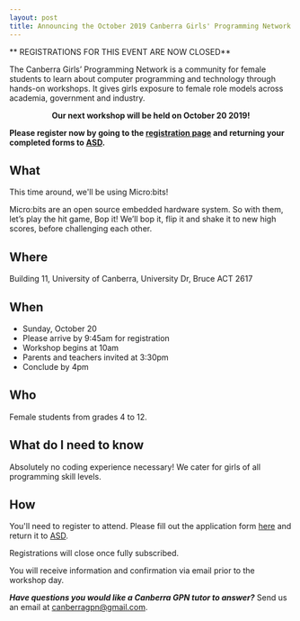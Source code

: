 ```yaml
---
layout: post
title: Announcing the October 2019 Canberra Girls' Programming Network Workshop
---
```


** REGISTRATIONS FOR THIS EVENT ARE NOW CLOSED**


The Canberra Girls’ Programming Network is a community for female students to learn about computer programming and technology through hands-on workshops. It gives girls exposure to female role models across academia, government and industry.

<p><strong><center>Our next workshop will be held on October 20 2019!</center></strong></p>

**Please register now by going to the [registration page](/register) and returning your completed forms to [ASD](mailto:asd.acpi.outreach@defence.gov.au).**

## What

This time around, we'll be using Micro:bits!

Micro:bits are an open source embedded hardware system. So with them, let’s play the hit game, Bop it! We’ll bop it, flip it and shake it to new high scores, before challenging each other.

## Where

Building 11, University of Canberra, University Dr, Bruce ACT 2617

## When

* Sunday, October 20
* Please arrive by 9:45am for registration
* Workshop begins at 10am
* Parents and teachers invited at 3:30pm
* Conclude by 4pm

## Who

Female students from grades 4 to 12.

## What do I need to know

Absolutely no coding experience necessary! We cater for girls of all programming skill levels. 

## How

You'll need to register to attend. Please fill out the application form [here](/register) and return it to [ASD](mailto:asd.acpi.outreach@defence.gov.au).

Registrations will close once fully subscribed.

You will receive information and confirmation via email prior to the workshop day.

_**Have questions you would like a Canberra GPN tutor to answer?**_ Send us an email at [canberragpn@gmail.com](mailto:canberragpn@gmail.com).
